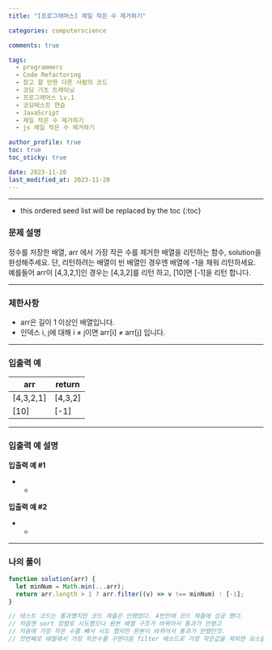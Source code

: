 ```yaml
---
title: "[프로그래머스] 제일 작은 수 제거하기"

categories: computerscience

comments: true

tags:
  - programmers
  - Code Refactoring
  - 참고 할 만한 다른 사람의 코드
  - 코딩 기초 트레이닝
  - 프로그래머스 Lv.1
  - 코딩테스트 연습
  - JavaScript
  - 제일 작은 수 제거하기
  - js 제일 작은 수 제거하기

author_profile: true
toc: true
toc_sticky: true

date: 2023-11-20
last_modified_at: 2023-11-20
---
```


---

<!-- prettier-ignore -->
* this ordered seed list will be replaced by the toc 
{:toc}

### 문제 설명

정수를 저장한 배열, arr 에서 가장 작은 수를 제거한 배열을 리턴하는 함수, solution을 완성해주세요. 단, 리턴하려는 배열이 빈 배열인 경우엔 배열에 -1을 채워 리턴하세요. 예를들어 arr이 [4,3,2,1]인 경우는 [4,3,2]를 리턴 하고, [10]면 [-1]을 리턴 합니다.

---

### 제한사항

- arr은 길이 1 이상인 배열입니다.
- 인덱스 i, j에 대해 i ≠ j이면 arr[i] ≠ arr[j] 입니다.

---

### 입출력 예

| arr       | return  |
| --------- | ------- |
| [4,3,2,1] | [4,3,2] |
| [10]      | [-1]    |

---

### 입출력 예 설명

**입출력 예 #1**

- -

**입출력 예 #2**

- -

---

### 나의 풀이

```jsx
function solution(arr) {
  let minNum = Math.min(...arr);
  return arr.length > 1 ? arr.filter((v) => v !== minNum) : [-1];
}

// 테스트 코드는 통과했지만 코드 제출은 안됐었다. 4번만에 코드 제출에 성공 했다.
// 처음엔 sort 정렬로 시도했으나 원본 배열 구조가 바뀌어서 통과가 안됐고
// 처음에 가장 작은 수를 빼서 시도 했지만 원본이 바뀌어서 통과가 안됐던것.
// 첫번째로 배열에서 가장 작은수를 구한다음 filter 메소드로 가장 작은값을 제외한 요소들을 리턴
```
